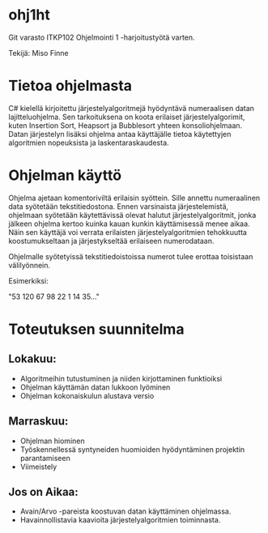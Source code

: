 # ohj1ht
Git varasto ITKP102 Ohjelmointi 1 -harjoitustyötä varten.

Tekijä: Miso Finne

# Tietoa ohjelmasta
C# kielellä kirjoitettu järjestelyalgoritmejä hyödyntävä numeraalisen datan lajitteluohjelma. Sen tarkoituksena on koota erilaiset järjestelyalgorimit, kuten Insertion Sort, Heapsort ja Bubblesort yhteen konsoliohjelmaan. Datan järjestelyn lisäksi ohjelma antaa käyttäjälle tietoa käytettyjen algoritmien nopeuksista ja laskentaraskaudesta.

# Ohjelman käyttö
Ohjelma ajetaan komentoriviltä erilaisin syöttein. Sille annettu numeraalinen data syötetään tekstitiedostona. Ennen varsinaista järjestelemistä, ohjelmaan syötetään käytettävissä olevat halutut järjestelyalgoritmit, jonka jälkeen ohjelma kertoo kuinka kauan kunkin käyttämisessä menee aikaa. Näin sen käyttäjä voi verrata erilaisten järjestelyalgoritmien tehokkuutta koostumukseltaan ja järjestykseltää erilaiseen numerodataan.

Ohjelmalle syötetyissä tekstitiedoistoissa numerot tulee erottaa toisistaan välilyönnein.

Esimerkiksi:

"53 120 67 98 22 1 14 35..."

# Toteutuksen suunnitelma

## Lokakuu:

- Algoritmeihin tutustuminen ja niiden kirjottaminen funktioiksi
- Ohjelman käyttämän datan lukkoon lyöminen
- Ohjelman kokonaiskulun alustava versio

## Marraskuu:

- Ohjelman hiominen 
- Työskennellessä syntyneiden huomioiden hyödyntäminen projektin parantamiseen
- Viimeistely

## Jos on Aikaa:

- Avain/Arvo -pareista koostuvan datan käyttäminen ohjelmassa.
- Havainnollistavia kaavioita järjestelyalgoritmien toiminnasta.
